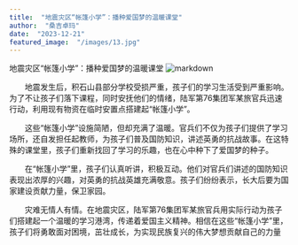 ```yaml
---
title:  "地震灾区“帐篷小学”：播种爱国梦的温暖课堂"
author:  "桑吉卓玛"
date:  "2023-12-21"
featured_image:  "/images/13.jpg"
---
```


地震灾区“帐篷小学”：播种爱国梦的温暖课堂
![markdown](/images/13.jpg)

&emsp;&emsp;地震发生后，积石山县部分学校受损严重，孩子们的学习生活受到严重影响。为了不让孩子们落下课程，同时安抚他们的情绪，陆军第76集团军某旅官兵迅速行动，利用现有物资在临时安置点搭建起“帐篷小学”。

&emsp;&emsp;这些“帐篷小学”设施简陋，但却充满了温暖。官兵们不仅为孩子们提供了学习场所，还自发担任起教师，为孩子们普及国防知识，讲述英勇的抗战故事。在这特殊的课堂里，孩子们重新找回了学习的乐趣，也在心中种下了爱国梦的种子。

&emsp;&emsp;在“帐篷小学”里，孩子们认真听讲，积极互动。他们对官兵们讲述的国防知识表现出浓厚的兴趣，对英勇的抗战英雄充满敬意。孩子们纷纷表示，长大后要为国家建设贡献力量，保卫家园。

&emsp;&emsp;灾难无情人有情。在地震灾区，陆军第76集团军某旅官兵用实际行动为孩子们搭建起一个温暖的学习港湾，传递着爱国主义精神。相信在这些“帐篷小学”里，孩子们将勇敢面对困境，茁壮成长，为实现民族复兴的伟大梦想贡献自己的力量
